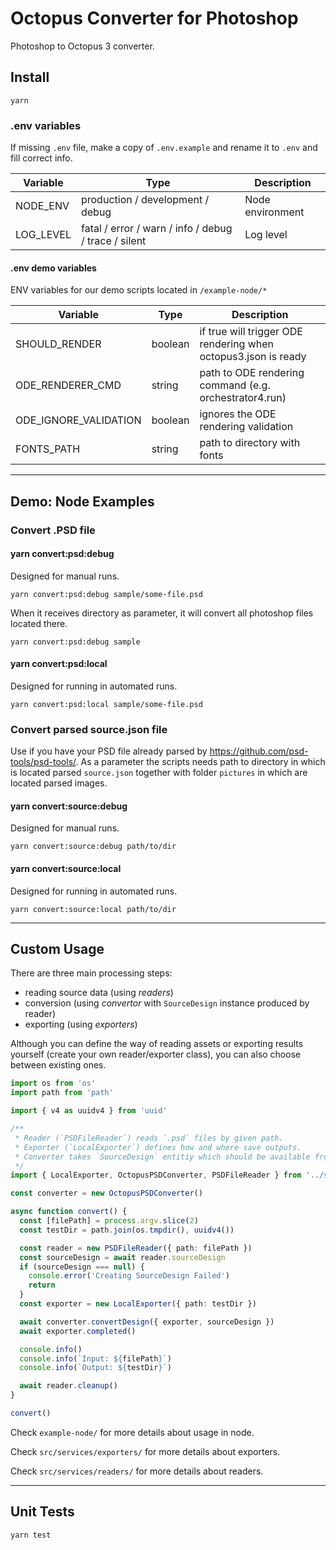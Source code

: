 # Octopus Converter for Photoshop

Photoshop to Octopus 3 converter.

## Install

```
yarn
```

### .env variables

If missing `.env` file, make a copy of `.env.example` and rename it to `.env` and fill correct info.

| Variable  | Type                                                 | Description      |
| --------- | ---------------------------------------------------- | ---------------- |
| NODE_ENV  | production / development / debug                     | Node environment |
| LOG_LEVEL | fatal / error / warn / info / debug / trace / silent | Log level        |

#### .env demo variables

ENV variables for our demo scripts located in `/example-node/*`

| Variable              | Type    | Description                                                    |
| --------------------- | ------- | -------------------------------------------------------------- |
| SHOULD_RENDER         | boolean | if true will trigger ODE rendering when octopus3.json is ready |
| ODE_RENDERER_CMD      | string  | path to ODE rendering command (e.g. orchestrator4.run)         |
| ODE_IGNORE_VALIDATION | boolean | ignores the ODE rendering validation                           |
| FONTS_PATH            | string  | path to directory with fonts                                   |

---

## Demo: Node Examples

### Convert .PSD file

#### yarn convert:psd:debug

Designed for manual runs.

```
yarn convert:psd:debug sample/some-file.psd
```

When it receives directory as parameter, it will convert all photoshop files located there.

```
yarn convert:psd:debug sample
```

#### yarn convert:psd:local

Designed for running in automated runs.

```
yarn convert:psd:local sample/some-file.psd
```

### Convert parsed source.json file

Use if you have your PSD file already parsed by https://github.com/psd-tools/psd-tools/.
As a parameter the scripts needs path to directory in which is located parsed `source.json` together with folder `pictures` in which are located parsed images.

#### yarn convert:source:debug

Designed for manual runs.

```
yarn convert:source:debug path/to/dir
```

#### yarn convert:source:local

Designed for running in automated runs.

```
yarn convert:source:local path/to/dir
```

---

## Custom Usage

There are three main processing steps:

- reading source data (using _readers_)
- conversion (using _convertor_ with `SourceDesign` instance produced by reader)
- exporting (using _exporters_)

Although you can define the way of reading assets or exporting results yourself (create your own reader/exporter class), you can also choose between existing ones.

```ts
import os from 'os'
import path from 'path'

import { v4 as uuidv4 } from 'uuid'

/**
 * Reader (`PSDFileReader`) reads `.psd` files by given path.
 * Exporter (`LocalExporter`) defines how and where save outputs.
 * Converter takes `SourceDesign` entitiy which should be available from reader as constructor option and exporter as convertDesign option.
 */
import { LocalExporter, OctopusPSDConverter, PSDFileReader } from '../src'

const converter = new OctopusPSDConverter()

async function convert() {
  const [filePath] = process.argv.slice(2)
  const testDir = path.join(os.tmpdir(), uuidv4())

  const reader = new PSDFileReader({ path: filePath })
  const sourceDesign = await reader.sourceDesign
  if (sourceDesign === null) {
    console.error('Creating SourceDesign Failed')
    return
  }
  const exporter = new LocalExporter({ path: testDir })

  await converter.convertDesign({ exporter, sourceDesign })
  await exporter.completed()

  console.info()
  console.info(`Input: ${filePath}`)
  console.info(`Output: ${testDir}`)

  await reader.cleanup()
}

convert()
```

Check `example-node/` for more details about usage in node.

Check `src/services/exporters/` for more details about exporters.

Check `src/services/readers/` for more details about readers.

---

## Unit Tests

```
yarn test
```
